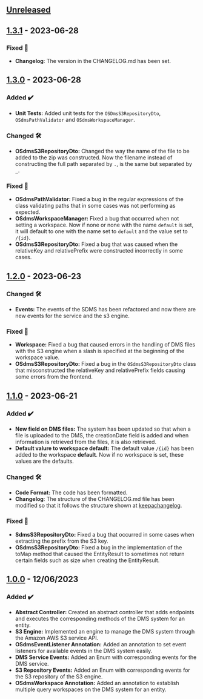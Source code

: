 <!-- ## [Unreleased] -->
<!-- ### Added ✔️-->
<!-- ### Changed 🛠️-->
<!-- ### Deprecated 🛑-->
<!-- ### Removed 🗑️-->
<!-- ### Fixed 🐛-->
<!-- ### Security 🛡️-->
<!-- Este fichero sigue el formato de https://keepachangelog.com -->

## [Unreleased]

## [1.3.1] - 2023-06-28

### Fixed 🐛
* **Changelog**: The version in the CHANGELOG.md has been set.

## [1.3.0] - 2023-06-28

### Added ✔️
* **Unit Tests:** Added unit tests for the `OSDmsS3RepositoryDto`, `OSdmsPathValidator` and `OSdmsWorkspaceManager`. 

### Changed 🛠️
* **OSdmsS3RepositoryDto:** Changed the way the name of the file to be added to the zip was constructed. Now the filename instead of constructing the full path separated by `.`, is the same but separated by `_`.

### Fixed 🐛
* **OSdmsPathValidator:** Fixed a bug in the regular expressions of the class validating paths that in some cases was not performing as expected.
* **OSdmsWorkspaceManager:** Fixed a bug that occurred when not setting a workspace. Now if none or none with the name `default` is set, it will default to one with the name set to `default` and the value set to `/{id}`.
* **OSdmsS3RepositoryDto:** Fixed a bug that was caused when the relativeKey and relativePrefix were constructed incorrectly in some cases.

## [1.2.0] - 2023-06-23

### Changed 🛠️
* **Events:** The events of the SDMS has been refactored and now there are new events for the service and the s3 engine.

### Fixed 🐛
* **Workspace:** Fixed a bug that caused errors in the handling of DMS files with the S3 engine when a slash is specified at the beginning of the workspace value.
* **OSdmsS3RepositoryDto:** Fixed a bug in the `OSdmsS3RepositoryDto` class that misconstructed the relativeKey and relativePrefix fields causing some errors from the frontend.


## [1.1.0] - 2023-06-21

### Added ✔️
* **New field on DMS files:** The system has been updated so that when a file is uploaded to the DMS, the creationDate field is added and when information is retrieved from the files, it is also retrieved.
* **Default valure to workspace default:** The default value `/{id}` has been added to the workspace **default**. Now if no workspace is set, these values are the defaults.

### Changed 🛠️
* **Code Format:** The code has been formatted.
* **Changelog**: The structure of the CHANGELOG.md file has been modified so that it follows the structure shown at [keepachangelog](https://keepachangelog.com/).

### Fixed 🐛
* **SdmsS3RepositoryDto:** Fixed a bug that occurred in some cases when extracting the prefix from the S3 key.
* **OSdmsS3RepositoryDto:** Fixed a bug in the implementation of the toMap method that caused the EntityResult to sometimes not return certain fields such as size when creating the EntityResult.

## [1.0.0] - 12/06/2023

### Added ✔️

* **Abstract Controller:** Created an abstract controller that adds endpoints and executes the corresponding methods of
  the DMS system for an entity.
* **S3 Engine:** Implemented an engine to manage the DMS system through the Amazon AWS S3 service API.
* **OSdmsEventListener Annotation:** Added an annotation to set event listeners for available events in the DMS system
  easily.
* **DMS Service Events:** Added an Enum with corresponding events for the DMS service.
* **S3 Repository Events:** Added an Enum with corresponding events for the S3 repository of the S3 engine.
* **OSdmsWorkspace Annotation:** Added an annotation to establish multiple query workspaces on the DMS system for an
  entity.

[unreleased]: https://github.com/ontimize/ontimize-jee-sdms/compare/1.3.1...HEAD
[1.3.1]: https://github.com/ontimize/ontimize-jee-sdms/compare/1.3.0...1.3.1
[1.3.0]: https://github.com/ontimize/ontimize-jee-sdms/compare/1.2.0...1.3.0
[1.2.0]: https://github.com/ontimize/ontimize-jee-sdms/compare/1.1.0...1.2.0
[1.1.0]: https://github.com/ontimize/ontimize-jee-sdms/compare/1.0.0...1.1.0
[1.0.0]: https://github.com/ontimize/ontimize-jee-sdms/releases/tag/1.0.0